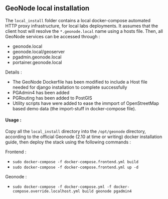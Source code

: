 ## GeoNode local installation
The `local_install` folder contains a local docker-compose automated HTTP proxy infrastructure, for local labs deployments. It assumes that the client host will resolve the `*.geonode.local` name using a hosts file. Then, all GeoNode services can be accessed through :
- geonode.local
- geonode.local/geoserver
- pgadmin.geonode.local
- portainer.geonode.local

Details :
- The GeoNode Dockerfile has been modified to include a Host file needed for django installation to complete successfully
- PGAdmin4 has been added
- PGRouting has been added to PostGIS
- Utility scripts have were added to ease the immport of OpenStreetMap based demo data (the import-stuff in docker-compose file).

#### Usage : 
Copy all the `local_install` directory into the `/opt/geonode` directory, according to the official Geonode (2.10 at time or writing) docker installation guide, then deploy the stack using the following commands : 

Frontend :
- `sudo docker-compose -f docker-compose.frontend.yml build`
- `sudo docker-compose -f docker-compose.frontend.yml up -d`

Geonode : 
- `sudo docker-compose -f docker-compose.yml -f docker-compose.override.localhost.yml build geonode pgadmin4`